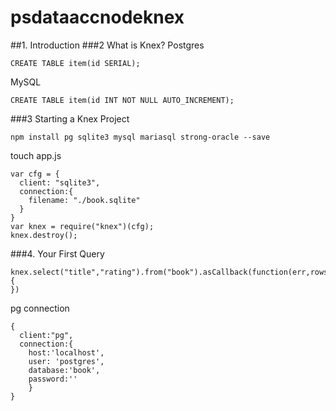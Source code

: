 # psdataaccnodeknex
##1. Introduction
###2 What is Knex?
Postgres
```
CREATE TABLE item(id SERIAL);
```
MySQL
```
CREATE TABLE item(id INT NOT NULL AUTO_INCREMENT);
```

###3 Starting a Knex Project
```
npm install pg sqlite3 mysql mariasql strong-oracle --save
```
touch app.js
```
var cfg = {
  client: "sqlite3",
  connection:{
    filename: "./book.sqlite"
  }
}
var knex = require("knex")(cfg);
knex.destroy();
```

###4. Your First Query
```
knex.select("title","rating").from("book").asCallback(function(err,rows){
})
```

pg connection
```
{
  client:"pg",
  connection:{
    host:'localhost',
    user: 'postgres',
    database:'book',
    password:''
    }
}
```
